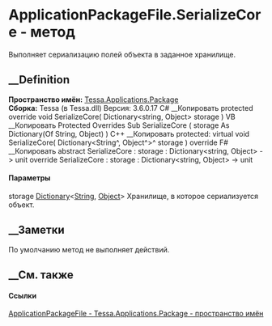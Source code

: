 # ApplicationPackageFile.SerializeCore - метод
Выполняет сериализацию полей объекта в заданное хранилище.
##  __Definition
 **Пространство имён:**
[Tessa.Applications.Package](N_Tessa_Applications_Package.htm)  
 **Сборка:** Tessa (в Tessa.dll) Версия: 3.6.0.17
C# __Копировать
     protected override void SerializeCore(
    	Dictionary<string, Object> storage
    )
VB __Копировать
     Protected Overrides Sub SerializeCore ( 
    	storage As Dictionary(Of String, Object)
    )
C++ __Копировать
     protected:
    virtual void SerializeCore(
    	Dictionary<String^, Object^>^ storage
    ) override
F# __Копировать
     abstract SerializeCore : 
            storage : Dictionary<string, Object> -> unit 
    override SerializeCore : 
            storage : Dictionary<string, Object> -> unit 
#### Параметры
storage
[Dictionary](https://learn.microsoft.com/dotnet/api/system.collections.generic.dictionary-2)<[String](https://learn.microsoft.com/dotnet/api/system.string),
[Object](https://learn.microsoft.com/dotnet/api/system.object)>
    Хранилище, в которое сериализуется объект.
##  __Заметки
По умолчанию метод не выполняет действий.
##  __См. также
#### Ссылки
[ApplicationPackageFile -
](T_Tessa_Applications_Package_ApplicationPackageFile.htm)
[Tessa.Applications.Package - пространство
имён](N_Tessa_Applications_Package.htm)
